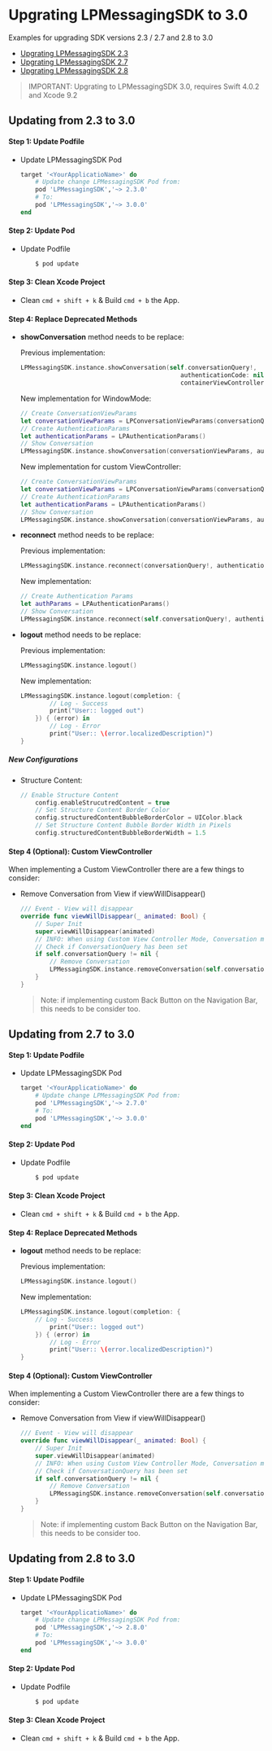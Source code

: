 # Upgrating LPMessagingSDK to 3.0
Examples for upgrading SDK versions 2.3 / 2.7 and 2.8 to 3.0

* [Upgrating LPMessagingSDK 2.3](#update23)
* [Upgrating LPMessagingSDK 2.7](#update27)
* [Upgrating LPMessagingSDK 2.8](#update28)

> IMPORTANT: Upgrating to LPMessagingSDK 3.0, requires Swift 4.0.2 and Xcode 9.2

## <a name="update23"></a> Updating from 2.3 to 3.0

#### Step 1: Update Podfile

  * Update LPMessagingSDK Pod
  
  	```ruby
  	target '<YourApplicatioName>' do
		# Update change LPMessagingSDK Pod from:
	  	pod 'LPMessagingSDK','~> 2.3.0'
		# To:
   	  	pod 'LPMessagingSDK','~> 3.0.0'
	end
  	```

#### Step 2: Update Pod

* Update Podfile
    
    ```sh
        $ pod update
    ```
	
#### Step 3: Clean Xcode Project

* Clean `cmd + shift + k` & Build `cmd + b` the App.


#### Step 4: Replace Deprecated Methods

* **showConversation** method needs to be replace:
	
	Previous implementation:
	
	~~~ swift
	LPMessagingSDK.instance.showConversation(self.conversationQuery!, 
                                                authenticationCode: nil, 
                                                containerViewController: nil)
	~~~
	
	New implementation for WindowMode:
	
	~~~ swift
	// Create ConversationViewParams
	let conversationViewParams = LPConversationViewParams(conversationQuery: self.conversationQuery!, containerViewController: nil, isViewOnly: false)
	// Create AuthenticationParams
	let authenticationParams = LPAuthenticationParams()
	// Show Conversation
	LPMessagingSDK.instance.showConversation(conversationViewParams, authenticationParams: authenticationParams)
	~~~
	
	New implementation for custom ViewController:
	
	~~~ swift
	// Create ConversationViewParams
	let conversationViewParams = LPConversationViewParams(conversationQuery: self.conversationQuery!, containerViewController: viewController, isViewOnly: false)
	// Create AuthenticationParams
	let authenticationParams = LPAuthenticationParams()
	// Show Conversation
	LPMessagingSDK.instance.showConversation(conversationViewParams, authenticationParams: authenticationParams)
	~~~
  	
* **reconnect** method needs to be replace:

    Previous implementation:

	~~~ swift
	LPMessagingSDK.instance.reconnect(conversationQuery!, authenticationCode: "")
	~~~

	New implementation:
	
	~~~ swift
	// Create Authentication Params
	let authParams = LPAuthenticationParams()
	// Show Conversation
	LPMessagingSDK.instance.reconnect(self.conversationQuery!, authenticationParams: authParams
	~~~  	
    	
* **logout** method needs to be replace:

	Previous implementation:

	~~~ swift
	LPMessagingSDK.instance.logout()
	~~~

	New implementation:
	
	~~~ swift
	LPMessagingSDK.instance.logout(completion: {
    		// Log - Success
	    	print("User:: logged out")
    	}) { (error) in
    		// Log - Error
    		print("User:: \(error.localizedDescription)")
	}
	~~~

##### New Configurations
* Structure Content:
        
    ~~~ swift
	// Enable Structure Content
        config.enableStrucutredContent = true
        // Set Structure Content Border Color
        config.structuredContentBubbleBorderColor = UIColor.black
    	// Set Structure Content Bubble Border Width in Pixels
        config.structuredContentBubbleBorderWidth = 1.5
    ~~~
		

#### Step 4 (Optional): Custom ViewController

When implementing a Custom ViewController there are a few things to consider:

 * Remove Conversation from View if viewWillDisappear()
    
    ~~~ swift
    /// Event - View will disappear
    override func viewWillDisappear(_ animated: Bool) {
        // Super Init
        super.viewWillDisappear(animated)
        // INFO: When using Custom View Controller Mode, Conversation must be remove when leaving the App, if the Conversation View is the current screen
        // Check if ConversationQuery has been set
        if self.conversationQuery != nil {
            // Remove Conversation
            LPMessagingSDK.instance.removeConversation(self.conversationQuery!)
        }
    }
    ~~~
    
    > Note: if implementing custom Back Button on the Navigation Bar, this needs to be consider too.
    
    
    
## <a name="update27"></a> Updating from 2.7 to 3.0



#### Step 1: Update Podfile

  * Update LPMessagingSDK Pod
  
  	```ruby
	target '<YourApplicatioName>' do
		# Update change LPMessagingSDK Pod from:
  	   	pod 'LPMessagingSDK','~> 2.7.0'
   	  	# To:
   	  	pod 'LPMessagingSDK','~> 3.0.0'
	end
  	```

#### Step 2: Update Pod

* Update Podfile
    
    ```sh
        $ pod update
    ```
	
#### Step 3: Clean Xcode Project

* Clean `cmd + shift + k` & Build `cmd + b` the App.


#### Step 4: Replace Deprecated Methods

* **logout** method needs to be replace:

	Previous implementation:

	~~~ swift
	LPMessagingSDK.instance.logout()
	~~~

	New implementation:
	
	~~~ swift
	LPMessagingSDK.instance.logout(completion: {
		// Log - Success
    		print("User:: logged out")
    	}) { (error) in
    		// Log - Error
    		print("User:: \(error.localizedDescription)")
	}
	~~~

#### Step 4 (Optional): Custom ViewController

When implementing a Custom ViewController there are a few things to consider:

 * Remove Conversation from View if viewWillDisappear()
    
    ~~~ swift
    /// Event - View will disappear
    override func viewWillDisappear(_ animated: Bool) {
        // Super Init
        super.viewWillDisappear(animated)
        // INFO: When using Custom View Controller Mode, Conversation must be remove when leaving the App, if the Conversation View is the current screen
        // Check if ConversationQuery has been set
        if self.conversationQuery != nil {
            // Remove Conversation
            LPMessagingSDK.instance.removeConversation(self.conversationQuery!)
        }
    }
    ~~~
    
    > Note: if implementing custom Back Button on the Navigation Bar, this needs to be consider too.



## <a name="update28"></a> Updating from 2.8 to 3.0



#### Step 1: Update Podfile

  * Update LPMessagingSDK Pod
  
  	```ruby
	target '<YourApplicatioName>' do
		# Update change LPMessagingSDK Pod from:
		pod 'LPMessagingSDK','~> 2.8.0'
		# To:
		pod 'LPMessagingSDK','~> 3.0.0'
	end
  	```

#### Step 2: Update Pod

* Update Podfile
    
    ```sh
        $ pod update
    ```
	
#### Step 3: Clean Xcode Project

* Clean `cmd + shift + k` & Build `cmd + b` the App.

